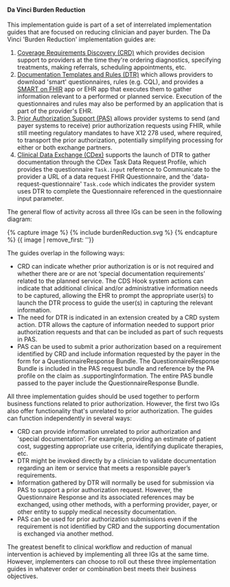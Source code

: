 #### Da Vinci Burden Reduction
This implementation guide is part of a set of interrelated implementation guides that are focused on reducing clinician and payer burden.  The Da Vinci 'Burden Reduction' implementation guides are:

1. [Coverage Requirements Discovery (CRD)](http://hl7.org/fhir/us/davinci-crd) which provides decision support to providers at the time they're ordering diagnostics, specifying treatments, making referrals, scheduling appointments, etc.
2. [Documentation Templates and Rules (DTR)](http://hl7.org/fhir/us/davinci-dtr) which allows providers to download 'smart' questionnaires, rules (e.g. CQL), and provides a [SMART on FHIR](http://www.hl7.org/fhir/smart-app-launch/) app or EHR app that executes them to gather information relevant to a performed or planned service.  Execution of the questionnaires and rules may also be performed by an application that is part of the provider's EHR.
3. [Prior Authorization Support (PAS)](http://hl7.org/fhir/us/davinci-pas) allows provider systems to send (and payer systems to receive) prior authorization requests using FHIR, while still meeting regulatory mandates to have X12 278 used, where required, to transport the prior authorization, potentially simplifying processing for either or both exchange partners.
4. [Clinical Data Exchange (CDex)](https://hl7.org/fhir/us/davinci-cdex/index.html) supports the launch of DTR to gather documentation through the CDex Task Data Request Profile, which provides the questionnaire `Task.input` reference to Communicate to the provider a URL of a data request FHIR Questionnaire, and the 'data-request-questionnaire' `Task.code` which indicates the provider system uses DTR to complete the Questionnaire referenced in the questionnaire input parameter.

The general flow of activity across all three IGs can be seen in the following diagram:

{% capture image %}
{% include burdenReduction.svg %}
{% endcapture %}
{{ image | remove_first: '<?xml version="1.0" encoding="UTF-8" standalone="no"?>'}}

The guides overlap in the following ways:

* CRD can indicate whether prior authorization is or is not required and whether there are or are not ‘special documentation requirements’ related to the planned service. The CDS Hook system actions can indicate that additional clinical and/or administrative information needs to be captured, allowing the EHR to prompt the appropriate user(s) to launch the DTR process to guide the user(s) in capturing the relevant information.
* The need for DTR is indicated in an extension created by a CRD system action. DTR allows the capture of information needed to support prior authorization requests and that can be included as part of such requests in PAS.
* PAS can be used to submit a prior authorization based on a requirement identified by CRD and include information requested by the payer in the form for a QuestionnaireResponse Bundle.  The QuestionnaireResponse Bundle is included in the PAS request bundle and reference by the PA profile on the claim as .supportingInformation.  The entire PAS bundle passed to the payer include the QuestionnaireResponse Bundle.


All three implementation guides should be used together to perform business functions related to prior authorization.  However, the first two IGs also offer functionality that's
unrelated to prior authorization.  The guides can function independently in several ways:

* CRD can provide information unrelated to prior authorization and 'special documentation'.  For example, providing an estimate of patient cost, suggesting appropriate use criteria, identifying duplicate therapies, etc.
* DTR might be invoked directly by a clinician to validate documentation regarding an item or service that meets a responsible payer’s requirements.
* Information gathered by DTR will normally be used for submission via PAS to support a prior authorization request.  However, the Questionnaire Response and its associated references may be exchanged, using other methods,  with a performing provider, payer, or other entity to supply medical necessity documentation.
* PAS can be used for prior authorization submissions even if the requirement is not identified by CRD and the supporting documentation is exchanged via another method.

The greatest benefit to clinical workflow and reduction of manual intervention is achieved by implementing all three IGs at the same time.  However, implementers can choose to roll out these three implementation guides in whatever order or combination best meets their business objectives.
